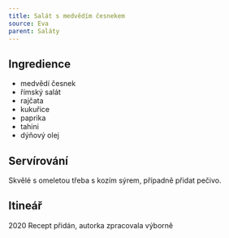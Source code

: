 ```yaml
---
title: Salát s medvědím česnekem
source: Eva
parent: Saláty
---
```


## Ingredience

- medvědí česnek 
- římský salát
- rajčata
- kukuřice
- paprika
- tahini
- dýňový olej

## Servírování
Skvělé s omeletou třeba s kozím sýrem, případně přidat pečivo.

## Itineář
2020 Recept přidán, autorka zpracovala výborně